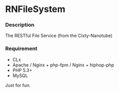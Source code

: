 RNFileSystem
======

### Description

The RESTful File Service (from the Cixty-Nanotube)

### Requirement

* CLx
* Apache / Nginx + php-fpm / Nginx + hiphop-php
* PHP 5.3+
* MySQL

Just for fun.
